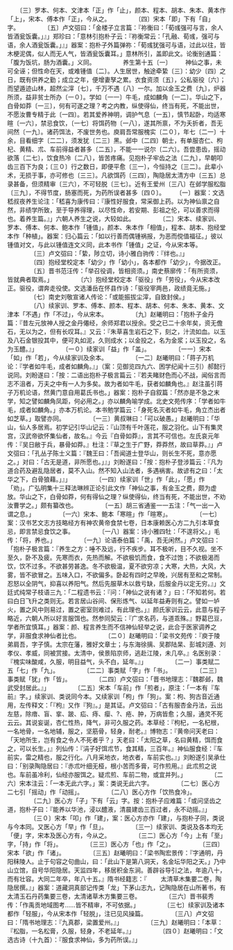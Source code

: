 <!-- { "loadSidebar": true } -->
　　〔三〕罗本、何本、文津本「正」作「止」，颜本、程本、胡本、朱本、黄本作「上」，宋本、傅本作「正」，今从之。
　　
　　〔四〕宋本「即」下有「自」字。
　　
　　〔五〕卢文弨曰：「金楼子立言篇：『祢衡曰：「荀彧强可与言，余人皆酒瓮饭囊。」』」郑珍曰：「意林引抱朴子云：『祢衡常云：「孔融、荀彧，强可与语，余人酒瓮饭囊。」』」器案：抱朴子外篇弹祢：「荀彧犹强可与语，过此以往，皆木梗泥偶，似人而无人气，皆酒瓮饭囊耳。」意林所引，盖即此文。论衡别通篇：「腹为饭坑，肠为酒囊。」义同。
　　
　　养生第十五〔一〕
　　神仙之事，未可全诬；但性命在天，或难锺值〔二〕。人生居世，触途牵絷〔三〕：幼少〔四〕之日，既有供养之勤；成立之年，便增妻孥之累。衣食资须〔五〕，公私驱役〔六〕；而望遁迹山林，超然尘滓〔七〕，千万不遇〔八〕一尔。加以金玉之费〔九〕，炉器所须，益非贫士所办〔一０〕。学如〔一一〕牛毛，成如麟角〔一二〕。华山之下，白骨如莽〔一三〕，何有可遂之理？考之内教，纵使得仙，终当有死，不能出世，不愿汝曹专精于此〔一四〕。若其爱养神明，调护气息〔一五〕，慎节起卧，均适寒暄〔一六〕，禁忌食饮，〔一七〕将饵药物〔一八〕，遂其所禀，不为夭折者，吾无间然〔一九〕。诸药饵法，不废世务也。庾肩吾常服槐实〔二０〕，年七〔二一〕十余，目看细字〔二二〕，须发犹〔二三〕黑。邺中〔二四〕朝士，有单服杏仁、枸杞、黄精、朮、车前得益者甚多〔二五〕，不能一一说尔〔二六〕。吾尝患齿，摇动欲落〔二七〕，饮食热冷〔二八〕，皆苦疼痛。见抱朴子牢齿之法〔二九〕，早朝叩齿三百下为良；〔三０〕行之数日，即便平愈〔三一〕，今恒持之〔三二〕。此辈小术，无损于事，亦可修也〔三三〕。凡欲饵药〔三四〕，陶隐居太清方中〔三五〕总录甚备，但须精审〔三六〕，不可轻脱〔三七〕。近有王爱州〔三八〕在邺学服松脂〔三九〕，不得节度，肠塞而死，为药所误者甚多〔四０〕。
　　〔一〕器案：文选嵇叔夜养生论注：「嵇喜为康传曰：『康性好服食，常采御上药。以为神仙禀之自然，非绩学所致，至于导养得理，以尽性命，若安期、彭祖之伦，可以善求而得也。着养生篇。』」六朝人养生之说，大较如此。
　　
　　〔二〕宋本、续家训、罗本、傅本、何本、鲍本作「锺值」，颜本、朱本作「相值」，程本、胡本、抱经堂本作「种植」。器案：归心篇云：「如以行善而偶锺祸报，为恶而傥值福征。」彼以锺值对文，与此以锺值连文义同，此本书作「锺值」之证，今从宋本等。
　　
　　〔三〕卢文弨曰：「絷，陟立切，诗小雅白驹传：『绊也。』」
　　
　　〔四〕抱经堂校定本「幼少」作「幼小」，各本都作「幼少」，今据改正。
　　
　　〔五〕晋书范汪传：「举召役调，皆相资须。」南史蔡廓传：「有所资须，皆就典者取焉。」
　　
　　〔六〕抱经堂校定本「驱役」作「劳役」，今从宋本改正。驱役，谓奔走役使。文选潘岳在怀县作诗：「驱役宰两邑，政绩竟无施。」
　　
　　〔七〕南史刘敬宣诸人传论：「或能振拔尘滓，自致封侯。」
　　
　　〔八〕续家训、罗本、傅本、颜本、程本、胡本、何本、朱本、黄本、文津本「不遇」作「不过」，今从宋本。
　　
　　〔九〕赵曦明曰：「抱朴子金丹篇：『昔左元放神人授之金丹僊经，余师郑君以授余。受之已二十余年矣，资无儋石，无以为之，但有长叹耳。』又云：『朱草喜生岩石之下，刻之，汁流如血。以玉及八石金银投其中，便可丸如泥，久则成水；以金投之，名为金浆；以玉投之，名为玉醴。』」 
　　
　　〔一０〕续家训「益」作「盖」。
　　
　　〔一一〕宋本「如」作「若」，今从续家训及余本。
　　
　　〔一二〕赵曦明曰：「蒋子万机论：『学者如牛毛，成者如麟角。』」（案：见御览四九六、困学纪闻十三引）郝懿行说同。刘盼遂曰：「按：二语出抱朴子极言篇云：『若夫睹财色而心不战，闻俗言而志不沮者，万夫之中有一人为多矣。故为者如牛毛，获者如麟角也。』赵注虽引蒋子万机论语，然黄门意自用葛氏书也。」器案：抱朴子自叙篇：「然亦是不急之末学，知之譬如麟角凤距，何必用之。」亦以麟角喻学成。北史文苑传序：「学者如牛毛，成者如麟角。」亦本万机论。本书勉学篇云：「身死名灭者如牛毛，角立杰出者如芝草。」取譬亦同。
　　
　　〔一三〕黄叔琳曰：「可以破愚。」赵曦明曰：「华山，仙人多居焉。初学记引华山记云：『山顶有千叶莲花，服之羽化。山下有集灵宫，汉武帝欲怀集仙者，故名。』今云『白骨如莽』，言其不可信也。左氏哀元年传：『吴日敝于兵，暴骨如莽。』杜注：『草之生于广野，莽莽然，故曰草莽。』」卢文弨曰：「孔丛子陈士义篇：『魏王曰：「吾闻道士登华山，则长生不死，意亦愿之。」对曰：「古无是道，非所愿也。」』」刘盼遂曰：「按：抱朴子登涉篇云：『凡为道合药及避乱隐居者，莫不入山。然不知入山法者，多遇祸害。故谚有之曰：「太华之下，白骨狼藉。」』」
　　
　　〔一四〕续家训「世」作「此」，「愿」作「劝」。广弘明集十三释法琳辨正论引此文作「神仙之事，有金玉之费，颇为虚放。华山之下，白骨如莽，何有得仙之理？纵使得仙，终当有死，不能出世，不劝汝曹学之。」颇有纂改也。
　　
　　〔一五〕胡三省通鉴一一五注：「气一出一入谓之息。」
　　
　　〔一六〕宋本、鲍本「寒暄」作「暄寒」。
　　
　　〔一七〕案：汉书艺文志方技略经方有神农黄帝食禁七卷，日本康赖医心方二九引本草食忌，即言禁忌食饮之事。
　　
　　〔一八〕器案：诗小雅四牡：「不遑将父。」毛传：「将，养也。」
　　
　　〔一九〕论语泰伯篇：「禹，吾无闲然。」卢文弨曰：「抱朴子极言篇：『养生之方：唾不及远，行不疾步。耳不极听，目不久视。坐不至久，卧不及疲。先寒而衣，先热而解。不欲极饥而食，食不过饱；不欲极渴而饮，饮不过多。不欲甚劳甚逸。冬不欲极温，夏不欲穷凉；大寒，大热，大风，大雾，皆不欲冒之。五味入口，不欲偏多。卧起有四时之早晚，兴居有至和之常制。忍怒以全阴气，抑喜以养阳气。然后先服草木以救亏缺，后服金丹以定无穷。』」文廷式纯常子枝语三九：「二程遗书云：『问：「神仙之说有诸？」曰：「不知若何。若曰白日飞升之类则无。若言居山谷间、保形炼气、以延年益寿则有之。譬如一垆火，置之风中则易过，置之密室则难过，有此理也。」』颜氏家训云云，此意与程子略近，六朝人所以好言服饵也。然参同契云：『广求名药，与道乖殊。』野葛巴豆，学者所宜慎耳。」器案：颜、程言养生而不信神仙轻举之说，此合于医家调养之学，非服食求神仙者比也。
　　
　　〔二０〕赵曦明曰：「梁书文苑传：『庾于陵弟肩吾，字子慎。太宗在藩，雅好文章士；与东海徐摛、吴郡陆杲、彭城刘遵、刘孝仪、孝威，同被赏接。太清中，侯景陷京师，逃赴江陵，未几卒。』名医别录：『槐实味酸咸，久服，明目益气，头不白，延年。』」
　　
　　〔二一〕事类赋二五「七」作「九」。
　　
　　〔二二〕事类赋「字」作「书」。
　　
　　〔二三〕事类赋「犹」作「皆」。
　　
　　〔二四〕卢文弨曰：「晋书地理志：『魏郡邺，魏武受封居此。』」
　　
　　〔二五〕宋本「车前」作「煎者」，原注：「一本有『车前』字。」续家训、类说同今本。又续家训「枸」作「狗」。案：枸、狗古音近通用，左传释文：「『枸』又作『狗』。」是其证。卢文弨曰：「古有服杏金丹法，云出左慈，除瘖、盲、挛、跛、疝、痔、瘿、?、疮、肿，万病皆愈；久服，通灵不死云云。其说妄诞，杏仁性热，降气，非可久服之药。本草经：『枸杞，一名杞根，一名地骨，一名地辅，服之，坚筋骨，轻身，耐老。』博物志：『黄帝问天老曰：「天地所生，岂有食之令人不死者乎？」天老曰：「太阳之草，名曰黄精，饵而食之，可以长生。」』列仙传：『涓子好饵朮节，食其精，三百年。』神仙服食经：『车前实，雷之精也，服之行化。八月采地衣，地衣者，车前实也。』」刘盼遂引吴承仕曰：「别录陶隐居曰：『赤朮叶细无桠，根小苦而多膏，可作煎用。』此朮煎之说也。车前虽冷利，仙经亦服饵之。疑朮煎、车前二物，或宜并列。」
　　
　　〔二六〕宋本注云：「一本无此六字。」案：类说无此六字。
　　
　　〔二七〕医心方二七引「摇动」作「动摇」。
　　
　　〔二八〕医心方作「饮热食冷」。
　　
　　〔二九〕医心方「子」下有「云」字。按：抱朴子应难篇：「或问坚齿之道，抱朴子曰：『能养以华池，浸以醴液，清晨建齿三百过者，永不动摇。』」
　　
　　〔三０〕宋本「叩」作「建」，案：医心方亦作「建」，与抱朴子同，类说与今本同。又医心方「早」作「旦」。
　　
　　〔三一〕续家训、类说及各本均无「便」字，宋本及医心方有，今从之。
　　
　　〔三二〕医心方「今」上有「至」字，「持」作「将」。
　　
　　〔三三〕医心方「也」作「之」。
　　
　　〔三四〕宋本「欲」作「诸」。
　　
　　〔三五〕赵曦明曰：「梁书陶宏景传：『字通明，丹阳秣陵人。止于句容之句曲山，曰：「此山下是第八洞天，名金坛华阳之天。」乃中山立馆，自号华阳隐居。天监四年，移居积金东涧。善辟谷导引之法，年逾八十，而有壮容。大同二年卒，年八十五。』隋书经籍志：『
　　太清草木集要二卷，陶隐居撰。』」器案：道藏洞真部记传类「龙」下茅山志九，记陶隐居在山所著书，有太清玉石丹药集要三卷，太清诸草木方集要三卷。
　　
　　〔三六〕晋书裴秀传：「作禹贡地域图考……皆不精审，不可依据。」
　　
　　〔三七〕续家训及诸本都作「轻服」，今从宋本作「轻脱」，注已见风操篇。
　　
　　〔三八〕卢文弨曰：「隋书地理志：『九真郡，梁置爱州。』」
　　
　　〔三九〕赵曦明曰：「本草：『松脂，一名松膏，久服，轻身，不老延年。』」
　　
　　〔四０〕赵曦明曰：「文选古诗（十九首）：『服食求神仙，多为药所误。』」
　　
